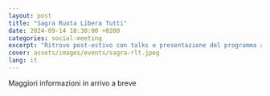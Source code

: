 ```yaml
---
layout: post
title: "Sagra Ruota Libera Tutti"
date: 2024-09-14 18:30:00 +0200
categories: social-meeting
excerpt: "Ritrovo post-estivo con talks e presentazione del programma autunno-inverno con immancabili birrette"
cover: assets/images/events/sagra-rlt.jpeg
lang: it
---
```


Maggiori informazioni in arrivo a breve